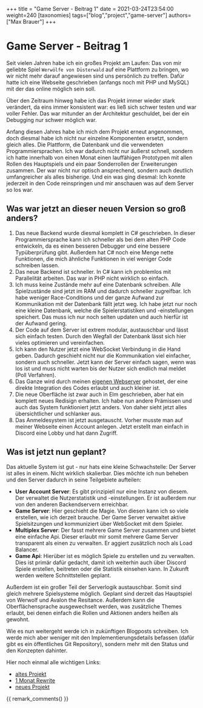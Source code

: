 +++
title = "Game Server - Beitrag 1"
date = 2021-03-24T23:54:00
weight=240
[taxonomies]
tags=["blog","project","game-server"]
authors=["Max Brauer"]
+++

# Game Server - Beitrag 1

Seit vielen Jahren habe ich ein großes Projekt am Laufen: Das von mir geliebte Spiel `Werwölfe von
Düsterwald` auf eine Plattform zu bringen, wo wir nicht mehr darauf angewiesen sind uns persönlich
zu treffen. Dafür hatte ich eine Webseite geschrieben (anfangs noch mit PHP und MySQL) mit der das
online möglich sein soll.

Über den Zeitraum hinweg habe ich das Projekt immer wieder stark verändert, da eins immer konsistent
war: es ließ sich schwer testen und war voller Fehler. Das war mitunder an der Architektur
geschuldet, bei der ein Debugging nur schwer möglich war.

<!-- more -->

Anfang diesen Jahres habe ich mich dem Projekt erneut angenommen, doch diesmal habe ich nicht nur
einzelne Komponenten ersetzt, sondern gleich alles. Die Plattform, die Datenbank und die verwendeten
Programmiersprachen. Ich war dadurch nicht nur äußerst schnell, sondern ich hatte innerhalb von
einen Monat einen lauffähigen Prototypen mit allen Rollen des Hauptspiels und ein paar Sonderrollen
der Erweiterungen zusammen. Der war nicht nur optisch ansprechend, sondern auch deutlich
umfangreicher als alles bisherige. Und ein was ging diesmal: Ich konnte jederzeit in den Code
reinspringen und mir anschauen was auf dem Server so los war.

## Was war jetzt an dieser neuen Version so groß anders?

1. Das neue Backend wurde diesmal komplett in C# geschrieben. In dieser Programmiersprache kann ich
   schneller als bei dem alten PHP Code entwickeln, da es einen besseren Debugger und eine bessere
   Typüberprüfung gibt. Außerdem hat C# noch eine Menge nette Funktionen, die mich ähnliche
   Funktionen in viel weniger Code schreiben lassen.
2. Das neue Backend ist schneller. In C# kann ich problemlos mit Parallelität arbeiten. Das war in
   PHP nicht wirklich so einfach.
3. Ich muss keine Zustände mehr auf eine Datenbank schreiben. Alle Spielzustände sind jetzt im RAM
   und dadurch schneller zugreifbar. Ich habe weniger Race-Conditions und der ganze Aufwand zur
   Kommunikation mit der Datenbank fällt jetzt weg. Ich habe jetzt nur noch eine kleine Datenbank,
   welche die Spielerstatistiken und -einstellungen speichert. Das muss ich nur noch selten updaten
   und auch hierfür ist der Aufwand gering.
4. Der Code auf dem Server ist extrem modular, austauschbar und lässt sich einfach testen. Durch den
   Wegfall der Datenbank lässt sich hier vieles optimieren und vereinfachen.
5. Ich kann den Nutzer jetzt eine WebSocket Verbindung in die Hand geben. Dadurch geschieht nicht
   nur die Kommunikation viel einfacher, sondern auch schneller. Jetzt kann der Server einfach
   sagen, wenn was los ist und muss nicht warten bis der Nutzer sich endlich mal meldet (Poll
   Verfahren).
6. Das Ganze wird durch meinen [eigenen Webserver](https://github.com/Garados007/MaxLib.WebServer)
   gehostet, der eine direkte Integration des Codes erlaubt und auch kleiner ist.
7. Die neue Oberfläche ist zwar auch in Elm geschrieben, aber hat ein komplett neues Redisign
   erhalten. Ich habe nun andere Prämissen und auch das System funktioniert jetzt anders. Von daher
   sieht jetzt alles übersichtlicher und schlanker aus.
8. Das Anmeldesystem ist jetzt ausgetauscht. Vorher musste man auf meiner Webseite einen Account
   anlegen. Jetzt erstellt man einfach in Discord eine Lobby und hat dann Zugriff.

## Was ist jetzt nun geplant?

Das aktuelle System ist gut - nur hats eine kleine Schwachstelle: Der Server ist alles in einem.
Nicht wirklich skalierbar. Dies möchte ich nun beheben und den Server dadurch in seine Teilgebiete
aufteilen:

- **User Account Server**: Es gibt prinzipiell nur eine Instanz von diesem. Der verwaltet die
  Nutzerstatistik und -einstellungen. Er ist außerdem nur von den anderen Backendservern erreichbar.
- **Game Server**: Hier geschieht die Magie. Von diesen kann ich so viele erstellen, wie ich derzeit
  brauche. Der Game Server verwaltet aktive Spielsitzungen und kommuniziert über WebSocket mit dem
  Spieler.
- **Multiplex Server**: Der fasst mehrere Game Server zusammen und bietet eine einfache Api. Dieser
  erlaubt mir somit mehrere Game Server transparent als einen zu verwalten. Er aggiert zusätzlich
  noch als Load Balancer.
- **Game Api**: Hierüber ist es möglich Spiele zu erstellen und zu verwalten. Dies ist primär dafür
  gedacht, damit ich weiterhin auch über Discord Spiele erstellen, beitreten oder die Statistik
  einsehen kann. In Zukunft werden weitere Schnittstellen geplant.

Außerdem ist ein großer Teil der Serverlogik austauschbar. Somit sind gleich mehrere Spielsysteme
möglich. Geplant sind derzeit das Hauptspiel von Werwolf und Avalon the Resitance. Außerdem kann die
Oberflächensprache ausgewechselt werden, was zusätzliche Themes erlaubt, bei denen einfach die
Rollen und Aktionen anders heißen als gewohnt.

Wie es nun weitergeht werde ich in zukünftigen Blogposts schreiben. Ich werde mich aber weniger mit
den Implementierungsdetails befassen (dafür gibt es ein öffentliches Git Repository), sondern mehr
mit den Status und den Konzepten dahinter.

Hier noch einmal alle wichtigen Links:

- [altes Projekt](https://github.com/Garados007/Werwolf)
- [1 Monat Rewrite](https://github.com/Garados007/Mabron.DiscordBots)
- [neues Projekt](https://github.com/Garados007/Werewolf)

{{ remark_comments() }}
